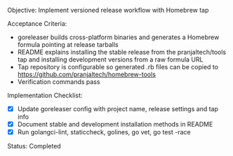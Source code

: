 Objective: Implement versioned release workflow with Homebrew tap

Acceptance Criteria:
- goreleaser builds cross-platform binaries and generates a Homebrew formula
  pointing at release tarballs
- README explains installing the stable release from the pranjaltech/tools tap
  and installing development versions from a raw formula URL
- Tap repository is configurable so generated .rb files can be copied to
  https://github.com/pranjaltech/homebrew-tools
- Verification commands pass

Implementation Checklist:
- [x] Update goreleaser config with project name, release settings and tap info
- [x] Document stable and development installation methods in README
- [x] Run golangci-lint, staticcheck, golines, go vet, go test -race

Status: Completed
